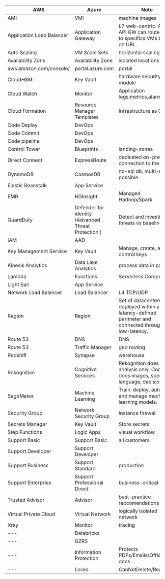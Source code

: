 | AWS	                     | Azure                        | Note                       | 
| ------------------------ | -----------------------------|----------------------------|
| AMI                      | VMI                          | machine images|
| Application Load Balancer| Application Gateway          | L7 web-centric. Azure API GW can route traffic to specifics VMs based on URL.|
| Auto Scaling             | VM Scale Sets                | horizontal scaling|
| Availability Zone        | Availability Zone            | isolated locations|
| aws.amazon.com/console/  | portal.azure.com             | portal|
| CloudHSM                 | Key Vault                    | hardware security module|
| Cloud Watch              | Monitor                      | Application logs,metrics,alarms|
| Cloud Formation          | Resource Manager Templates   | Infrastructure as Code|
| Code Deploy              | DevOps                       | |
| Code Commit              | DevOps                       | |
| Code pipeline            | DevOps                       | |
| Control Tower            | Blueprints                   | landing-zones|
| Direct Connect           | ExpressRoute                 | dedicated on-prem connection to the cloud|
| DynamoDB                 | CosmosDB                     | no-sql db, multi-region possible|
| Elastic Beanstalk        | App Service                  | |
| EMR                      | HDInsight                    | Managed Hadoop/Spark|
| GuardDuty                | Defender for identity (Advanced Threat Protection )   | Detect and investigate threats vs baseline|
| IAM                      | AAD                          | |
| Key Management Service   | Key Vault                    | Manage, create, and control keys |
| Kinesis Analytics        | Data Lake Analytics          | process data in parallel|
| Lambda                   | Functions                    | Serverless Compute|
| Light Sail               | App Service                  | |
| Network Load Balancer    | Load Balancer                | L4 TCP/UDP|
| Region                   | Region                       | Set of datacenters deployed within a latency-defined perimeter and connected through low-latency.|
| Route 53                 | DNS                          | DNS|
| Route 53                 | Traffic Manager              | geo routing|
| Redshift                 | Synapse                      | warehouse |
| Rekognition              | Cognitive Services           | Rekognition does image analysis only. Cognitive does images, speech, language, decision. |
| SageMaker                | Machine Learning             | Train, deploy, automate, and manage machine learning models.|
| Security Group           | Network Security Group       | Instance firewall|
| Secrets Manager          | Key Vault                    | Store secrets|
| Step Functions           | Logic Apps                   | visual workflow |
| Support Basic            | Support Basic                | all customers|
| Support Developer        | Support Developer            | |
| Support Business         | Support Standard             | production|
| Support Enterprise       | Support Professional Direct  | business-critical|
| Trusted Advisor          | Advisor                      | best-practice reccomendations|
| Virtual Private Cloud    | Virtual Network              | logically isolated network |
| Xray                     | Monitor                      | tracing |
| ---                      | Databricks                   | |
| ---                      | GZRS                         | |
| ---                      | Information Protection       | Protects PDFs/Emails/Offics docs|
| ---                      | Locks                        | CanNotDelete/ReadOnly|

